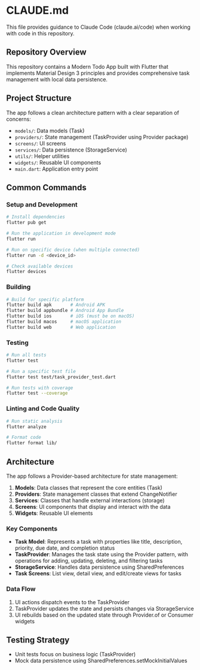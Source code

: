 # CLAUDE.md

This file provides guidance to Claude Code (claude.ai/code) when working with code in this repository.

## Repository Overview

This repository contains a Modern Todo App built with Flutter that implements Material Design 3 principles and provides comprehensive task management with local data persistence.

## Project Structure

The app follows a clean architecture pattern with a clear separation of concerns:

- `models/`: Data models (Task)
- `providers/`: State management (TaskProvider using Provider package)
- `screens/`: UI screens 
- `services/`: Data persistence (StorageService)
- `utils/`: Helper utilities
- `widgets/`: Reusable UI components
- `main.dart`: Application entry point

## Common Commands

### Setup and Development

```bash
# Install dependencies
flutter pub get

# Run the application in development mode
flutter run

# Run on specific device (when multiple connected)
flutter run -d <device_id>

# Check available devices
flutter devices
```

### Building

```bash
# Build for specific platform
flutter build apk       # Android APK
flutter build appbundle # Android App Bundle
flutter build ios       # iOS (must be on macOS)
flutter build macos     # macOS application
flutter build web       # Web application
```

### Testing

```bash
# Run all tests
flutter test

# Run a specific test file
flutter test test/task_provider_test.dart

# Run tests with coverage
flutter test --coverage
```

### Linting and Code Quality

```bash
# Run static analysis
flutter analyze

# Format code
flutter format lib/
```

## Architecture

The app follows a Provider-based architecture for state management:

1. **Models**: Data classes that represent the core entities (Task)
2. **Providers**: State management classes that extend ChangeNotifier
3. **Services**: Classes that handle external interactions (storage)
4. **Screens**: UI components that display and interact with the data
5. **Widgets**: Reusable UI elements

### Key Components

- **Task Model**: Represents a task with properties like title, description, priority, due date, and completion status
- **TaskProvider**: Manages the task state using the Provider pattern, with operations for adding, updating, deleting, and filtering tasks
- **StorageService**: Handles data persistence using SharedPreferences
- **Task Screens**: List view, detail view, and edit/create views for tasks

### Data Flow

1. UI actions dispatch events to the TaskProvider
2. TaskProvider updates the state and persists changes via StorageService
3. UI rebuilds based on the updated state through Provider.of or Consumer widgets

## Testing Strategy

- Unit tests focus on business logic (TaskProvider)
- Mock data persistence using SharedPreferences.setMockInitialValues